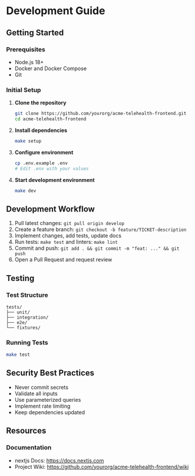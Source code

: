 # Development Guide

## Getting Started

### Prerequisites
- Node.js 18+
- Docker and Docker Compose
- Git

### Initial Setup

1. **Clone the repository**
   ```bash
   git clone https://github.com/yourorg/acme-telehealth-frontend.git
   cd acme-telehealth-frontend
   ```

2. **Install dependencies**
   ```bash
   make setup
   ```

3. **Configure environment**
   ```bash
   cp .env.example .env
   # Edit .env with your values
   ```

4. **Start development environment**
   ```bash
   make dev
   ```

## Development Workflow

1. Pull latest changes: `git pull origin develop`
2. Create a feature branch: `git checkout -b feature/TICKET-description`
3. Implement changes, add tests, update docs
4. Run tests: `make test` and linters: `make lint`
5. Commit and push: `git add . && git commit -m "feat: ..." && git push`
6. Open a Pull Request and request review

## Testing

### Test Structure
```
tests/
├── unit/
├── integration/
├── e2e/
└── fixtures/
```

### Running Tests
```bash
make test
```

## Security Best Practices
- Never commit secrets
- Validate all inputs
- Use parameterized queries
- Implement rate limiting
- Keep dependencies updated

## Resources
### Documentation
- nextjs Docs: https://docs.nextjs.com
- Project Wiki: https://github.com/yourorg/acme-telehealth-frontend/wiki